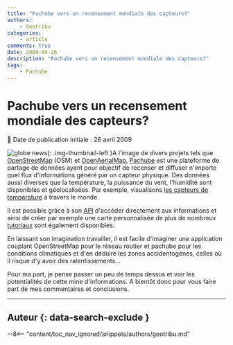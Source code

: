 ```yaml
---
title: "Pachube vers un recensement mondiale des capteurs?"
authors:
    - Geotribu
categories:
    - article
comments: true
date: 2009-04-26
description: "Pachube vers un recensement mondiale des capteurs?"
tags:
    - Pachube
---
```


# Pachube vers un recensement mondiale des capteurs?

:calendar: Date de publication initiale : 26 avril 2009

![globe news](https://cdn.geotribu.fr/img/internal/icons-rdp-news/world.png){: .img-thumbnail-left }A l'image de divers projets tels que [OpenStreetMap](http://www.openstreetmap.fr/) (OSM) et [OpenAerialMap](http://www.openaerialmap.org/), [Pachube](http://www.pachube.com/) est une plateforme de partage de données ayant pour objectif de recenser et diffuser n'importe quel flux d'informations généré par un capteur physique. Des données aussi diverses que la température, la puissance du vent, l'humidité sont disponibles et géolocalisées. Par exemple, visualisons [les capteurs de température](http://www.pachube.com/feeds/map/search?query=temperature) à travers le monde.

Il est possible grâce à son [API](http://community.pachube.com/api) d'accéder directement aux informations et ainsi de créer par exemple une carte personnalisée de plus de nombreux [tutoriaux](http://community.pachube.com/tutorials) sont également disponibles.

En laissant son imagination travailler, il est facile d'imaginer une application couplant OpenStreetMap pour le réseau routier et pachube pour les conditions climatiques et d'en déduire les zones accidentogènes, celles où il risque d'y avoir des ralentissements...

Pour ma part, je pense passer un peu de temps dessus et voir les potentialités de cette mine d'informations. A bientôt donc pour vous faire part de mes commentaires et conclusions.

----

## Auteur {: data-search-exclude }

--8<-- "content/toc_nav_ignored/snippets/authors/geotribu.md"
